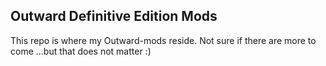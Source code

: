 ## Outward Definitive Edition Mods

This repo is where my Outward-mods reside. Not sure if there are more to come ...but that does not matter :)